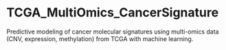 # TCGA_MultiOmics_CancerSignature

Predictive modeling of cancer molecular signatures using multi-omics data (CNV, expression, methylation) from TCGA with machine learning.
